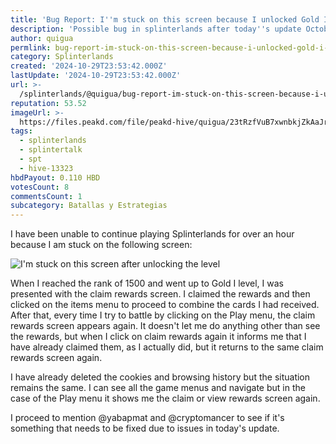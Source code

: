 ```yaml
---
title: 'Bug Report: I''m stuck on this screen because I unlocked Gold I level'
description: 'Possible bug in splinterlands after today''s update October 29, 2024'
author: quigua
permlink: bug-report-im-stuck-on-this-screen-because-i-unlocked-gold-i-level
category: Splinterlands
created: '2024-10-29T23:53:42.000Z'
lastUpdate: '2024-10-29T23:53:42.000Z'
url: >-
  /splinterlands/@quigua/bug-report-im-stuck-on-this-screen-because-i-unlocked-gold-i-level
reputation: 53.52
imageUrl: >-
  https://files.peakd.com/file/peakd-hive/quigua/23tRzfVuB7xwnbkjZkAaJrYdeU9cb4k1v5cn87WDkdurLcXUKMoh6hQpUS2xEiUWLNEVu.png
tags:
  - splinterlands
  - splintertalk
  - spt
  - hive-13323
hbdPayout: 0.110 HBD
votesCount: 8
commentsCount: 1
subcategory: Batallas y Estrategias
---
```


I have been unable to continue playing Splinterlands for over an hour because I am stuck on the following screen:


![I'm stuck on this screen after unlocking the level](https://files.peakd.com/file/peakd-hive/quigua/23tRzfVuB7xwnbkjZkAaJrYdeU9cb4k1v5cn87WDkdurLcXUKMoh6hQpUS2xEiUWLNEVu.png)


When I reached the rank of 1500 and went up to Gold I level, I was presented with the claim rewards screen. I claimed the rewards and then clicked on the items menu to proceed to combine the cards I had received. After that, every time I try to battle by clicking on the Play menu, the claim rewards screen appears again. It doesn't let me do anything other than see the rewards, but when I click on claim rewards again it informs me that I have already claimed them, as I actually did, but it returns to the same claim rewards screen again.

I have already deleted the cookies and browsing history but the situation remains the same. I can see all the game menus and navigate but in the case of the Play menu it shows me the claim or view rewards screen again.

I proceed to mention @yabapmat and @cryptomancer to see if it's something that needs to be fixed due to issues in today's update.
